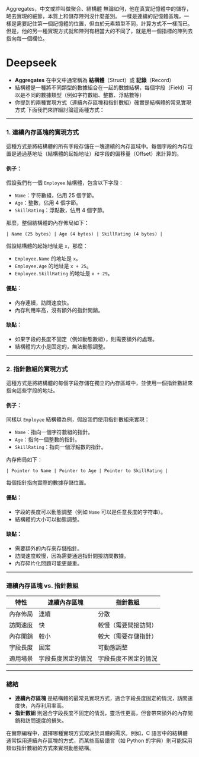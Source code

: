 Aggregates，中文或許叫做聚合、結構體
無論如何，他在真實記憶體中的儲存，略去實現的細節，本質上和儲存陣列沒什麼差別。
一樣是連續的記憶體區塊，一樣是需要記住第一個記憶體的位置，但由於元素類型不同，計算方式不一樣而已。
但是，他的另一種實現方式就和陣列有相當大的不同了，就是用一個指標的陣列去指向每一個欄位。

# Deepseek

- **Aggregates** 在中文中通常稱為 **結構體**（Struct）或 **記錄**（Record）
- 結構體是一種將不同類型的數據組合在一起的數據結構，每個字段（Field）可以是不同的數據類型（例如字符數組、整數、浮點數等）
- 你提到的兩種實現方式（連續內存區塊和指針數組）確實是結構體的常見實現方式
下面我們來詳細討論這兩種方式：

---

### 1. **連續內存區塊的實現方式**
這種方式是將結構體的所有字段存儲在一塊連續的內存區域中。每個字段的內存位置是通過基地址（結構體的起始地址）和字段的偏移量（Offset）來計算的。

#### 例子：
假設我們有一個 `Employee` 結構體，包含以下字段：
- `Name`：字符數組，佔用 25 個字節。
- `Age`：整數，佔用 4 個字節。
- `SkillRating`：浮點數，佔用 4 個字節。

那麼，整個結構體的內存佈局如下：
```
| Name (25 bytes) | Age (4 bytes) | SkillRating (4 bytes) |
```
假設結構體的起始地址是 `x`，那麼：
- `Employee.Name` 的地址是 `x`。
- `Employee.Age` 的地址是 `x + 25`。
- `Employee.SkillRating` 的地址是 `x + 29`。

#### 優點：
- 內存連續，訪問速度快。
- 內存利用率高，沒有額外的指針開銷。

#### 缺點：
- 如果字段的長度不固定（例如動態數組），則需要額外的處理。
- 結構體的大小是固定的，無法動態調整。

---

### 2. **指針數組的實現方式**
這種方式是將結構體的每個字段存儲在獨立的內存區域中，並使用一個指針數組來指向這些字段的地址。

#### 例子：
同樣以 `Employee` 結構體為例，假設我們使用指針數組來實現：
- `Name`：指向一個字符數組的指針。
- `Age`：指向一個整數的指針。
- `SkillRating`：指向一個浮點數的指針。

內存佈局如下：
```
| Pointer to Name | Pointer to Age | Pointer to SkillRating |
```
每個指針指向實際的數據存儲位置。

#### 優點：
- 字段的長度可以動態調整（例如 `Name` 可以是任意長度的字符串）。
- 結構體的大小可以動態調整。

#### 缺點：
- 需要額外的內存來存儲指針。
- 訪問速度較慢，因為需要通過指針間接訪問數據。
- 內存碎片化問題可能更嚴重。

---

### 連續內存區塊 vs. 指針數組
| 特性                | 連續內存區塊                     | 指針數組                     |
|---------------------|----------------------------------|------------------------------|
| 內存佈局            | 連續                             | 分散                         |
| 訪問速度            | 快                               | 較慢（需要間接訪問）         |
| 內存開銷            | 較小                             | 較大（需要存儲指針）         |
| 字段長度            | 固定                             | 可動態調整                   |
| 適用場景            | 字段長度固定的情況               | 字段長度不固定的情況         |

---

### 總結
- **連續內存區塊** 是結構體的最常見實現方式，適合字段長度固定的情況，訪問速度快，內存利用率高。
- **指針數組** 則適合字段長度不固定的情況，靈活性更高，但會帶來額外的內存開銷和訪問速度的損失。

在實際編程中，選擇哪種實現方式取決於具體的需求。例如，C 語言中的結構體通常採用連續內存區塊的方式，而某些高級語言（如 Python 的字典）則可能採用類似指針數組的方式來實現動態結構。